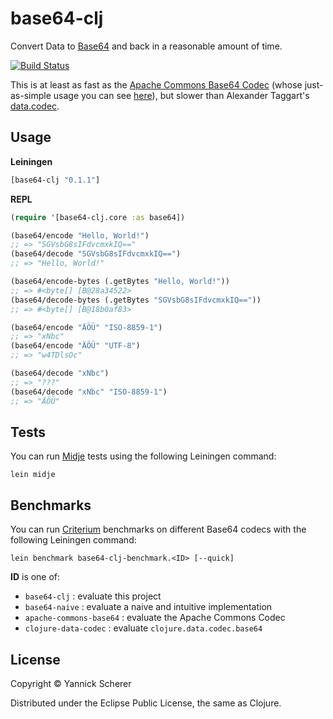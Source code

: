 # base64-clj

Convert Data to [Base64](http://en.wikipedia.org/wiki/Base64) and back in a reasonable amount of time. 

[![Build Status](https://travis-ci.org/xsc/base64-clj.png?branch=master)](https://travis-ci.org/xsc/base64-clj)

This is at least as fast as the [Apache Commons Base64 Codec](http://commons.apache.org/proper/commons-codec/apidocs/org/apache/commons/codec/binary/Base64.html) (whose just-as-simple usage you can see [here](https://github.com/xsc/base64-clj/blob/master/benchmark/base64_clj_benchmark/apache_commons_base64.clj)), but slower than Alexander Taggart's [data.codec](https://github.com/clojure/data.codec).

## Usage

__Leiningen__

```clojure
[base64-clj "0.1.1"]
```

__REPL__

```clojure
(require '[base64-clj.core :as base64])

(base64/encode "Hello, World!")
;; => "SGVsbG8sIFdvcmxkIQ=="
(base64/decode "SGVsbG8sIFdvcmxkIQ==")
;; => "Hello, World!"

(base64/encode-bytes (.getBytes "Hello, World!"))
;; => #<byte[] [B@28a34522>
(base64/decode-bytes (.getBytes "SGVsbG8sIFdvcmxkIQ=="))
;; => #<byte[] [B@18b0af83>

(base64/encode "ÄÖÜ" "ISO-8859-1")
;; => "xNbc"
(base64/encode "ÄÖÜ" "UTF-8")
;; => "w4TDlsOc"

(base64/decode "xNbc")
;; => "???"
(base64/decode "xNbc" "ISO-8859-1")
;; => "ÄÖÜ"
```

## Tests

You can run [Midje](https://github.com/marick/Midje) tests using the following Leiningen command:

```
lein midje
```

## Benchmarks

You can run [Criterium](https://github.com/hugoduncan/criterium) benchmarks on different Base64 codecs with the following
Leiningen command:

```
lein benchmark base64-clj-benchmark.<ID> [--quick]
```

__ID__ is one of:

- `base64-clj` : evaluate this project
- `base64-naive` : evaluate a naive and intuitive implementation
- `apache-commons-base64` : evaluate the Apache Commons Codec
- `clojure-data-codec` : evaluate `clojure.data.codec.base64`

## License

Copyright &copy; Yannick Scherer

Distributed under the Eclipse Public License, the same as Clojure.
